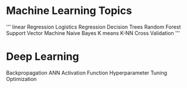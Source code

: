   #  Machine Learning Topics
'''
linear Regression
Logistics Regression
Decision Trees
Random Forest
Support Vector Machine
Naive Bayes
K means
K-NN
Cross Validation
'''

 # Deep Learning
Backpropagation
ANN
Activation Function
Hyperparameter Tuning
Optimization

